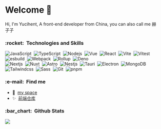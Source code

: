 <h1>Welcome 👋</h1>

Hi, I'm Yucihent, A front-end developer from China, you can also call me 赫子子

<h3>:rocket: &nbsp;Technologies and Skills</h3>

<div>
  <img alt="JavaScript" src="https://img.shields.io/badge/-JavaScript-f6da1c?style=flat&logo=javascript&logoColor=white">&nbsp;
  <img alt="TypeScript" src="https://img.shields.io/badge/-TypeScript-2b6dbf?style=flat&logo=typescript&logoColor=white">&nbsp;
  <img alt="Nodejs" src="https://img.shields.io/badge/-Nodejs-43853d?style=flat&logo=Node.js&logoColor=white" />&nbsp;
  <img alt="Vue" src="https://img.shields.io/badge/-Vue.js-35495e?style=flat&logo=Vue.js&logoColor=4fc08d">&nbsp;
  <img alt="React" src="https://img.shields.io/badge/-React-45b8d8?style=flat&logo=react&logoColor=white">&nbsp;
  <img alt="Vite" src="https://img.shields.io/badge/-Vite-646CFF?style=flat&logo=vite&logoColor=ffcf26">&nbsp;
  <img alt="Vitest" src="https://img.shields.io/badge/-Vitest-333?style=flat&logo=vitest">&nbsp;
  <img alt="esbuild" src="https://img.shields.io/badge/-esbuild-333?style=flat&logo=esbuild">&nbsp;
  <img alt="Webpack" src="https://img.shields.io/badge/-Webpack-333?style=flat&logo=webpack">&nbsp;
  <img alt="Rollup" src="https://img.shields.io/badge/-Rollup-EC4A3F?style=flat&logo=rollup.js&logoColor=ffcf26">&nbsp;
  <img alt="Deno" src="https://img.shields.io/badge/-Deno-000?style=flat&logo=deno" />
</div>

<div>
  <img alt="Nextjs" src="https://img.shields.io/badge/-Next.js-000000?style=flat&logo=next.js&logoColor=white" />&nbsp;
  <img alt="Nuxt" src="https://img.shields.io/badge/-Nuxt-00DC82?style=flat&logo=nuxt.js&logoColor=white" />&nbsp;
  <img alt="Astro" src="https://img.shields.io/badge/-Astro-333?style=flat&logo=Astro&logoColor=white" />&nbsp;
  <img alt="Nestjs" src="https://img.shields.io/badge/-Nestjs-ea2845?style=flat&logo=nestjs&logoColor=white" />&nbsp;
  <img alt="Tauri" src="https://img.shields.io/badge/-Tauri-23C8DA?style=flat&logo=tauri&logoColor=white" />&nbsp;
  <img alt="Electron" src="https://img.shields.io/badge/-Electron-333?style=flat&logo=electron&logoColor=white" />&nbsp;
  <img alt="MongoDB" src="https://img.shields.io/badge/-MongoDB-13aa52?style=flat&logo=mongodb&logoColor=white" />&nbsp;
  <img alt="Tailwindcss" src="https://img.shields.io/badge/-Tailwindcss-eee?style=flat&logo=tailwindcss" />&nbsp;
  <img alt="Sass" src="https://img.shields.io/badge/-Sass-CC6699?style=flat-square&logo=sass&logoColor=white" />&nbsp;
  <img alt="Git" src="https://img.shields.io/badge/-Git-F05032?style=flat&logo=git&logoColor=white" />&nbsp;
  <img alt="pnpm" src="https://img.shields.io/badge/-pnpm-eee?style=flat&logo=pnpm" />
</div>

<h3>:e-mail: &nbsp;Find me</h3>

- :house_with_garden: &nbsp;<a href="https://yucihent.space/" target="_blank" rel="noopener noreferrer">my space</a>
- :sparkles: &nbsp;<a href="https://github.com/hezizi/hezizi/assets/28501094/79694b11-d8c4-4e3c-a79e-6c2f70e27846" target="_blank" rel="noopener noreferrer">前端仓库</a>

<h3>:bar_chart: &nbsp;Github Stats</h3>

<img src="https://github-readme-activity-graph.vercel.app/graph?username=hezizi&theme=vue&hide_border=true&height=500&radius=15&area=true" />

